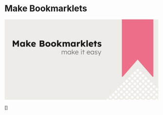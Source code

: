 # Make Bookmarklets
![This is an image](https://raw.githubusercontent.com/Blumed/make-bookmarklets/main/static/default-og-image.webp)

[]